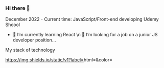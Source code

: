 ### Hi there 👋

December 2022 - Current time: JavaScript/Front-end developing Udemy Shcool

- 🌱 I’m currently learning React \n
 👯 I’m looking for a job on a junior JS developer position...
 
 My stack of technology
 
 https://img.shields.io/static/v1?label=<LABEL>html=<MESSAGE>&color=<COLOR>
 
<!--
**Elpaso5701/Elpaso5701** is a ✨ _special_ ✨ repository because its `README.md` (this file) appears on your GitHub profile.

Here are some ideas to get you started:

- 🔭 I’m currently working on ...

- 👯 I’m looking to collaborate on ...
- 🤔 I’m looking for help with ...
- 💬 Ask me about ...
- 📫 How to reach me: ...
- 😄 Pronouns: ...
- ⚡ Fun fact: ...
-->
